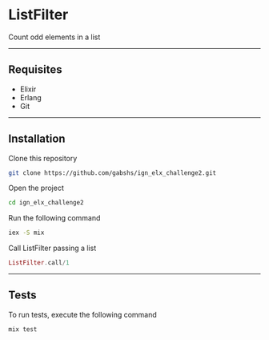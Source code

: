 # ListFilter
Count odd elements in a list
___
## Requisites
- Elixir
- Erlang
- Git
___
## Installation
Clone this repository
```bash
git clone https://github.com/gabshs/ign_elx_challenge2.git
```
Open the project
```bash
cd ign_elx_challenge2
```
Run the following command
```bash
iex -S mix
````
Call ListFilter passing a list
```elixir
ListFilter.call/1
```
____
## Tests
To run tests, execute the following command
```bash
mix test
```